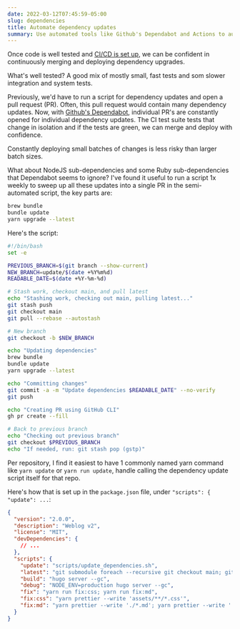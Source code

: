 ```yaml
---
date: 2022-03-12T07:45:59-05:00
slug: dependencies
title: Automate dependency updates
summary: Use automated tools like Github's Dependabot and Actions to automate dependency updates
---
```


Once code is well tested and [CI/CD is set up](rails-on-kubernetes), we can be confident in continuously merging and deploying dependency upgrades.

What's well tested? A good mix of mostly small, fast tests and som slower integration and system tests.

Previously, we'd have to run a script for dependency updates and open a pull request (PR). Often, this pull request would contain many dependency updates.
Now, with [Github's Dependabot](https://github.com/dependabot), individual PR's are constantly opened for individual dependency updates. The CI test suite tests that change in isolation and if the tests are green, we can merge and deploy with confidence.

Constantly deploying small batches of changes is less risky than larger batch sizes.

What about NodeJS sub-dependencies and some Ruby sub-dependencies that Dependabot seems to ignore? I've found it useful to run a script 1x weekly to sweep up all these updates into a single PR in the semi-automated script, the key parts are:

```bash
brew bundle
bundle update
yarn upgrade --latest
```

Here's the script:

```bash
#!/bin/bash
set -e

PREVIOUS_BRANCH=$(git branch --show-current)
NEW_BRANCH=update/$(date +%Y%m%d)
READABLE_DATE=$(date +%Y-%m-%d)

# Stash work, checkout main, and pull latest
echo "Stashing work, checking out main, pulling latest..."
git stash push
git checkout main
git pull --rebase --autostash

# New branch
git checkout -b $NEW_BRANCH

echo "Updating dependencies"
brew bundle
bundle update
yarn upgrade --latest

echo "Committing changes"
git commit -a -m "Update dependencies $READABLE_DATE" --no-verify
git push

echo "Creating PR using GitHub CLI"
gh pr create --fill

# Back to previous branch
echo "Checking out previous branch"
git checkout $PREVIOUS_BRANCH
echo "If needed, run: git stash pop (gstp)"
```

Per repository, I find it easiest to have 1 commonly named yarn command like `yarn update` or `yarn run update`, handle calling the dependency update script itself for that repo.

Here's how that is set up in the `package.json` file, under `"scripts": { "update": ...`:

```json
{
  "version": "2.0.0",
  "description": "Weblog v2",
  "license": "MIT",
  "devDependencies": {
    // ...
  },
  "scripts": {
    "update": "scripts/update_dependencies.sh",
    "latest": "git submodule foreach --recursive git checkout main; git submodule foreach --recursive git pull origin main",
    "build": "hugo server --gc",
    "debug": "NODE_ENV=production hugo server --gc",
    "fix": "yarn run fix:css; yarn run fix:md",
    "fix:css": "yarn prettier --write 'assets/**/*.css'",
    "fix:md": "yarn prettier --write './*.md'; yarn prettier --write './**/*.md'",
  }
}
```
